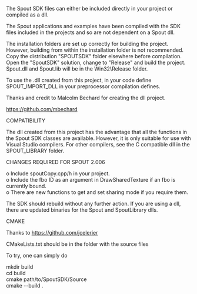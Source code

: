 The Spout SDK files can either be included directly in your project or compiled as a dll. 

The Spout applications and examples have been compiled with the SDK files included in the projects and so are not dependent on a Spout dll.

The installation folders are set up correctly for building the project.\
However, building from within the installation folder is not recommended.\
Copy the distribution "SPOUTSDK" folder elsewhere before compilation.\
Open the "SpoutSDK" solution, change to "Release" and build the project.\
Spout.dll and Spout.lib will be in the Win32\Release folder.

To use the .dll created from this project, in your code define SPOUT_IMPORT_DLL in your preprocessor compilation defines.

Thanks and credit to Malcolm Bechard for creating the dll project.

https://github.com/mbechard

COMPATIBILITY

The dll created from this project has the advantage that all the functions in the Spout SDK classes are available. However, it is only suitable for use with Visual Studio compilers. For other compilers, see the C compatible dll in the SPOUT_LIBRARY folder.

CHANGES REQUIRED FOR SPOUT 2.006

o Include spoutCopy.cpp/h in your project.\
o Include the fbo ID as an argument in DrawSharedTexture if an fbo is currently bound.\
o There are new functions to get and set sharing mode if you require them.

The SDK should rebuild without any further action. If you are using a dll, there are updated binaries for the Spout and SpoutLibrary dlls.

CMAKE

Thanks to https://github.com/jcelerier

CMakeLists.txt should be in the folder with the source files

To try, one can simply do

  mkdir build\
  cd build\
  cmake path/to/SpoutSDK/Source\
  cmake --build .
